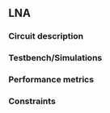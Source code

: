 ## LNA

### Circuit description

### Testbench/Simulations

### Performance metrics

### Constraints
